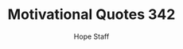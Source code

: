 ---
image: /assets/img/mq/mq_342_warren.png
title: Motivational Quotes 342
categories:
  - Motivational Quotes
author: Hope Staff
notes: Motivational Quotes 342
embed: >-
  EMBED_GOES_HERE
transcript: >-
  SOME LINES OF TEXT START HERE
---